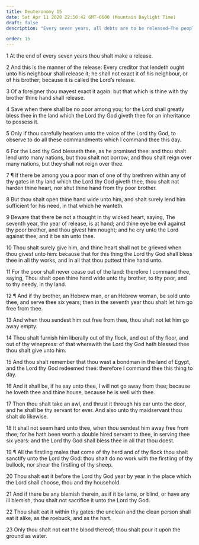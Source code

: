 ```yaml
---
title: Deuteronomy 15
date: Sat Apr 11 2020 22:50:42 GMT-0600 (Mountain Daylight Time)
draft: false
description: "Every seven years, all debts are to be released—The people are admonished to care for the poor—Hebrew servants are to be released and given gifts during the seventh year—The firstling males of herds and flocks are the Lord’s."

order: 15
---
```

    
1 At the end of every seven years thou shalt make a release.

2 And this is the manner of the release: Every creditor that lendeth ought unto his neighbour shall release it; he shall not exact it of his neighbour, or of his brother; because it is called the Lord’s release.

3 Of a foreigner thou mayest exact it again: but that which is thine with thy brother thine hand shall release.

4 Save when there shall be no poor among you; for the Lord shall greatly bless thee in the land which the Lord thy God giveth thee for an inheritance to possess it.

5 Only if thou carefully hearken unto the voice of the Lord thy God, to observe to do all these commandments which I command thee this day.

6 For the Lord thy God blesseth thee, as he promised thee: and thou shalt lend unto many nations, but thou shalt not borrow; and thou shalt reign over many nations, but they shall not reign over thee.

7 ¶ If there be among you a poor man of one of thy brethren within any of thy gates in thy land which the Lord thy God giveth thee, thou shalt not harden thine heart, nor shut thine hand from thy poor brother.

8 But thou shalt open thine hand wide unto him, and shalt surely lend him sufficient for his need, in that which he wanteth.

9 Beware that there be not a thought in thy wicked heart, saying, The seventh year, the year of release, is at hand; and thine eye be evil against thy poor brother, and thou givest him nought; and he cry unto the Lord against thee, and it be sin unto thee.

10 Thou shalt surely give him, and thine heart shall not be grieved when thou givest unto him: because that for this thing the Lord thy God shall bless thee in all thy works, and in all that thou puttest thine hand unto.

11 For the poor shall never cease out of the land: therefore I command thee, saying, Thou shalt open thine hand wide unto thy brother, to thy poor, and to thy needy, in thy land.

12 ¶ And if thy brother, an Hebrew man, or an Hebrew woman, be sold unto thee, and serve thee six years; then in the seventh year thou shalt let him go free from thee.

13 And when thou sendest him out free from thee, thou shalt not let him go away empty.

14 Thou shalt furnish him liberally out of thy flock, and out of thy floor, and out of thy winepress: of that wherewith the Lord thy God hath blessed thee thou shalt give unto him.

15 And thou shalt remember that thou wast a bondman in the land of Egypt, and the Lord thy God redeemed thee: therefore I command thee this thing to day.

16 And it shall be, if he say unto thee, I will not go away from thee; because he loveth thee and thine house, because he is well with thee.

17 Then thou shalt take an awl, and thrust it through his ear unto the door, and he shall be thy servant for ever. And also unto thy maidservant thou shalt do likewise.

18 It shall not seem hard unto thee, when thou sendest him away free from thee; for he hath been worth a double hired servant to thee, in serving thee six years: and the Lord thy God shall bless thee in all that thou doest.

19 ¶ All the firstling males that come of thy herd and of thy flock thou shalt sanctify unto the Lord thy God: thou shalt do no work with the firstling of thy bullock, nor shear the firstling of thy sheep.

20 Thou shalt eat it before the Lord thy God year by year in the place which the Lord shall choose, thou and thy household.

21 And if there be any blemish therein, as if it be lame, or blind, or have any ill blemish, thou shalt not sacrifice it unto the Lord thy God.

22 Thou shalt eat it within thy gates: the unclean and the clean person shall eat it alike, as the roebuck, and as the hart.

23 Only thou shalt not eat the blood thereof; thou shalt pour it upon the ground as water.
